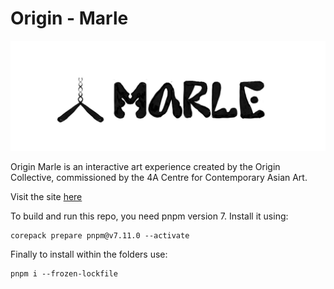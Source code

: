 # Origin - Marle

<img src="marle.jpg" alt="Origin Marle logo" />

Origin Marle is an interactive art experience created by the Origin Collective, commissioned by the 4A Centre for Contemporary Asian Art.

Visit the site <a href='https://j-fan.github.io/marle/'>here</a>

To build and run this repo, you need pnpm version 7. Install it using:

```
corepack prepare pnpm@v7.11.0 --activate
```

Finally to install within the folders use:

```
pnpm i --frozen-lockfile
```
